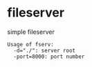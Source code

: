 fileserver
==========

simple fileserver

```
Usage of fserv:
  -d="./": server root
  -port=8000: port number
```
